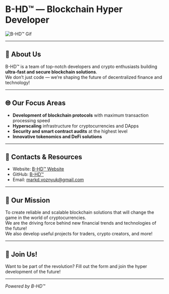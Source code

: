 # B-HD™ — Blockchain Hyper Developer

![B-HD™ Gif](B-HD.gif)

---

## 🚀 About Us

B-HD™ is a team of top-notch developers and crypto enthusiasts building **ultra-fast and secure blockchain solutions**.  
We don’t just code — we’re shaping the future of decentralized finance and technology!

---

## 🌐 Our Focus Areas

- **Development of blockchain protocols** with maximum transaction processing speed  
- **Hyperscaling** infrastructure for cryptocurrencies and DApps  
- **Security and smart contract audits** at the highest level  
- **Innovative tokenomics and DeFi solutions**

---

## 🔗 Contacts & Resources

- Website: [B-HD™ Website](https://bhd.pp.ua)  
- GitHub: [B-HD™](https://github.com/B-HDtm)  
- Email: markd.voznyuk@gmail.com

---

## 🎯 Our Mission

To create reliable and scalable blockchain solutions that will change the game in the world of cryptocurrencies.  
We are the driving force behind new financial trends and technologies of the future!  
We also develop useful projects for traders, crypto creators, and more!

---

## 🤝 Join Us!

Want to be part of the revolution? Fill out the form and join the hyper development of the future!

---

*Powered by B-HD™*
